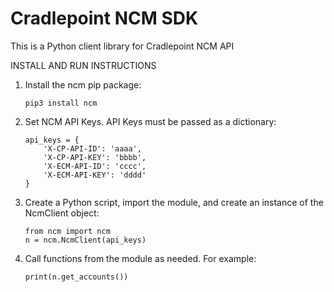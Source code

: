 # Cradlepoint NCM SDK
This is a Python client library for Cradlepoint NCM API

INSTALL AND RUN INSTRUCTIONS

1. Install the ncm pip package:
    ```
    pip3 install ncm
    ```

2. Set NCM API Keys. API Keys must be passed as a dictionary:
    ```
    api_keys = {
        'X-CP-API-ID': 'aaaa',
        'X-CP-API-KEY': 'bbbb',
        'X-ECM-API-ID': 'cccc',
        'X-ECM-API-KEY': 'dddd'
    }
    ```

3. Create a Python script, import the module, and create an instance of the NcmClient object:
    ```
    from ncm import ncm
    n = ncm.NcmClient(api_keys)
    ```

4. Call functions from the module as needed. For example:
    ```
    print(n.get_accounts())
    ```
